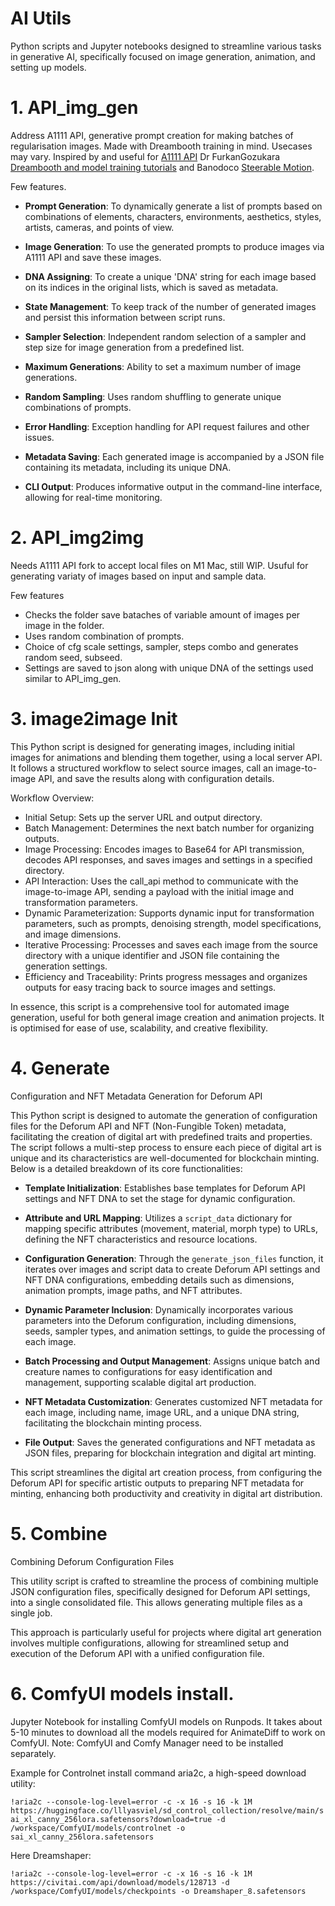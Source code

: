 # AI Utils 
Python scripts and Jupyter notebooks designed to streamline various tasks in generative AI, specifically focused on image generation, animation, and setting up models.

# 1. API_img_gen

Address A1111 API, generative prompt creation for making batches of regularisation images. 
Made with Dreambooth training in mind. Usecases may vary. 
Inspired by and useful for [A1111 API](https://github.com/AUTOMATIC1111/stable-diffusion-webui/wiki/API)
Dr FurkanGozukara [Dreambooth and model training tutorials](https://github.com/FurkanGozukara/Stable-Diffusion/blob/main/Tutorials/How-To-Do-SDXL-DreamBooth-Training-With-Best-Settings.md) and Banodoco [Steerable Motion](https://github.com/banodoco/Steerable-Motion). 


Few features.
- **Prompt Generation**: To dynamically generate a list of prompts based on combinations of elements, characters, environments, aesthetics, styles, artists, cameras, and points of view.
- **Image Generation**: To use the generated prompts to produce images via A1111 API and save these images.
- **DNA Assigning**: To create a unique 'DNA' string for each image based on its indices in the original lists, which is saved as metadata.
- **State Management**: To keep track of the number of generated images and persist this information between script runs.
- **Sampler Selection**: Independent random selection of a sampler and step size for image generation from a predefined list.

- **Maximum Generations**: Ability to set a maximum number of image generations.
- **Random Sampling**: Uses random shuffling to generate unique combinations of prompts.
- **Error Handling**: Exception handling for API request failures and other issues.
- **Metadata Saving**: Each generated image is accompanied by a JSON file containing its metadata, including its unique DNA.
- **CLI Output**: Produces informative output in the command-line interface, allowing for real-time monitoring.

# 2. API_img2img
 
 Needs A1111 API fork to accept local files on M1 Mac, still WIP. Usuful for generating variaty of images based on input and sample data.

Few features
- Checks the folder save bataches of variable amount of images per image in the folder.
- Uses random combination of prompts. 
- Choice of cfg scale settings, sampler, steps combo and generates random seed, subseed.
- Settings are saved to json along with unique DNA of the settings used similar to API_img_gen.

# 3. image2image Init 

This Python script is designed for generating images, including initial images for animations and blending them together, using a local server API. It follows a structured workflow to select source images, call an image-to-image API, and save the results along with configuration details.

Workflow Overview:

- Initial Setup: Sets up the server URL and output directory.
- Batch Management: Determines the next batch number for organizing outputs.
- Image Processing: Encodes images to Base64 for API transmission, decodes API responses, and saves images and settings in a specified directory.
- API Interaction: Uses the call_api method to communicate with the image-to-image API, sending a payload with the initial image and transformation parameters.
- Dynamic Parameterization: Supports dynamic input for transformation parameters, such as prompts, denoising strength, model specifications, and image dimensions.
- Iterative Processing: Processes and saves each image from the source directory with a unique identifier and JSON file containing the generation settings.
- Efficiency and Traceability: Prints progress messages and organizes outputs for easy tracing back to source images and settings.

In essence, this script is a comprehensive tool for automated image generation, useful for both general image creation and animation projects. It is optimised for ease of use, scalability, and creative flexibility.

# 4. Generate 

Configuration and NFT Metadata Generation for Deforum API

This Python script is designed to automate the generation of configuration files for the Deforum API and NFT (Non-Fungible Token) metadata, facilitating the creation of digital art with predefined traits and properties. The script follows a multi-step process to ensure each piece of digital art is unique and its characteristics are well-documented for blockchain minting. Below is a detailed breakdown of its core functionalities:

- **Template Initialization**: Establishes base templates for Deforum API settings and NFT DNA to set the stage for dynamic configuration.

- **Attribute and URL Mapping**: Utilizes a `script_data` dictionary for mapping specific attributes (movement, material, morph type) to URLs, defining the NFT characteristics and resource locations.

- **Configuration Generation**: Through the `generate_json_files` function, it iterates over images and script data to create Deforum API settings and NFT DNA configurations, embedding details such as dimensions, animation prompts, image paths, and NFT attributes.

- **Dynamic Parameter Inclusion**: Dynamically incorporates various parameters into the Deforum configuration, including dimensions, seeds, sampler types, and animation settings, to guide the processing of each image.

- **Batch Processing and Output Management**: Assigns unique batch and creature names to configurations for easy identification and management, supporting scalable digital art production.

- **NFT Metadata Customization**: Generates customized NFT metadata for each image, including name, image URL, and a unique DNA string, facilitating the blockchain minting process.

- **File Output**: Saves the generated configurations and NFT metadata as JSON files, preparing for blockchain integration and digital art minting.

This script streamlines the digital art creation process, from configuring the Deforum API for specific artistic outputs to preparing NFT metadata for minting, enhancing both productivity and creativity in digital art distribution.

# 5. Combine 

Combining Deforum Configuration Files

This utility script is crafted to streamline the process of combining multiple JSON configuration files, specifically designed for Deforum API settings, into a single consolidated file. This allows generating multiple files as a single job.

This approach is particularly useful for projects where digital art generation involves multiple configurations, allowing for streamlined setup and execution of the Deforum API with a unified configuration file.

# 6. ComfyUI models install. 

Jupyter Notebook for installing ComfyUI models on Runpods. It takes about 5-10 minutes to download all the models required for AnimateDiff to work on ComfyUI.
Note: ComfyUI and Comfy Manager need to be installed separately.

Example for Controlnet install command aria2c, a high-speed download utility:

```!aria2c --console-log-level=error -c -x 16 -s 16 -k 1M https://huggingface.co/lllyasviel/sd_control_collection/resolve/main/sai_xl_canny_256lora.safetensors?download=true -d /workspace/ComfyUI/models/controlnet -o sai_xl_canny_256lora.safetensors```

Here Dreamshaper: 

```!aria2c --console-log-level=error -c -x 16 -s 16 -k 1M https://civitai.com/api/download/models/128713 -d /workspace/ComfyUI/models/checkpoints -o Dreamshaper_8.safetensors```
